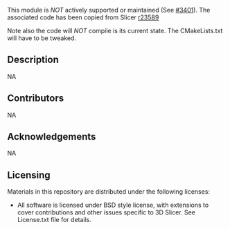 


This module is _NOT_ actively supported or maintained (See [#3401](http://na-mic.org/Mantis/view.php?id=3401)).
The associated code has been copied from Slicer [r23589](http://viewvc.slicer.org/viewvc.cgi/Slicer4?view=revision&revision=23589)

Note also the code will _NOT_ compile is its current state. The CMakeLists.txt
will have to be tweaked.

Description
-----------

NA

Contributors
------------

NA

Acknowledgements
----------------

NA

Licensing
---------
Materials in this repository are distributed under the following licenses:

* All software is licensed under BSD style license, with extensions to cover
contributions and other issues specific to 3D Slicer. 
See License.txt file for details.
